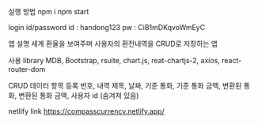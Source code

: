 실행 방법
    npm i
    npm start

login id/password
    id : handong123
    pw : CiB1mDKqvoWmEyC

앱 설명
    세계 환율을 보여주며 사용자의 환전내역을 CRUD로 저장하는 앱

사용 library
    MDB, Bootstrap, rsuite, chart.js, reat-chartjs-2, axios, react-router-dom

CRUD 데이터 항목
    등록 번호, 내역 제목, 날짜, 기준 통화, 기준 통화 금액, 변환된 통화, 변환된 통화 금액, 사용자 id (숨겨져 있음)

netlify link
    https://compasscurrency.netlify.app/ 